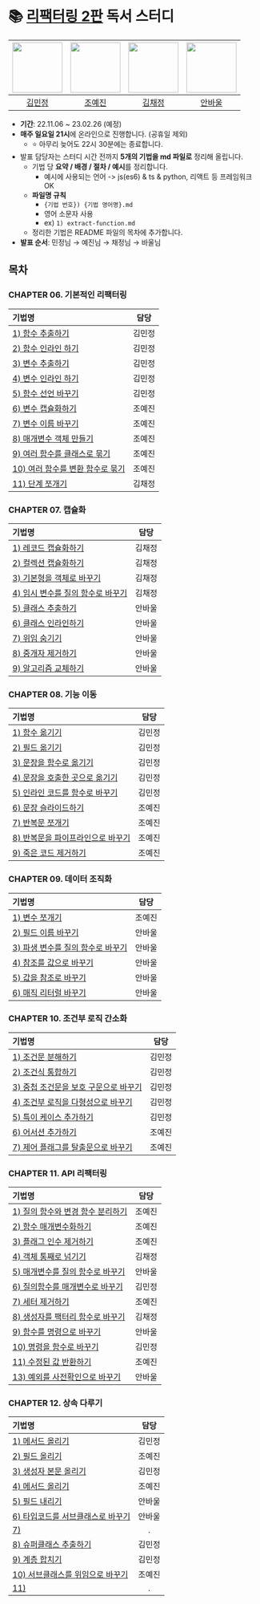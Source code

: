# 📚 [리팩터링 2판](https://product.kyobobook.co.kr/detail/S000001810241) 독서 스터디

| [<img src="https://avatars.githubusercontent.com/kmin-jeong" width="100">](https://github.com/kmin-jeong) | [<img src="https://avatars.githubusercontent.com/ooooorobo" width="100">](https://github.com/ooooorobo) | [<img src="https://avatars.githubusercontent.com/blcklamb" width="100">](https://github.com/blcklamb) | [<img src="https://avatars.githubusercontent.com/anpaul0615" width="100">](https://github.com/anpaul0615) |
| :-------------------------------------------------------------------------------------------------------: | :-----------------------------------------------------------------------------------------------------: | :---------------------------------------------------------------------------------------------------: | :-------------------------------------------------------------------------------------------------------: |
|                                  [김민정](https://github.com/kmin-jeong)                                  |                                 [조예진](https://github.com/ooooorobo)                                  |                                 [김채정](https://github.com/blcklamb)                                 |                                  [안바울](https://github.com/anpaul0615)                                  |

- **기간**: 22.11.06 ~ 23.02.26 (예정)
- **매주 일요일 21시**에 온라인으로 진행합니다. (공휴일 제외)
  - ⭐️ 아무리 늦어도 22시 30분에는 종료합니다.
- 발표 담당자는 스터디 시간 전까지 **5개의 기법을 md 파일로** 정리해 올립니다.
  - 기법 당 **요약 / 배경 / 절차 / 예시**를 정리합니다.
    - 예시에 사용되는 언어 -> js(es6) & ts & python, 리액트 등 프레임워크 OK
  - **파일명 규칙**
    - `{기법 번호}) {기법 영어명}.md`
    - 영어 소문자 사용
    - ex) `1) extract-function.md`
  - 정리한 기법은 README 파일의 목차에 추가합니다.
- **발표 순서**: 민정님 → 예진님 → 채정님 → 바울님

## 목차

### CHAPTER 06. 기본적인 리팩터링

| 기법명                                                                                                                                                                       |  담당  |
| :--------------------------------------------------------------------------------------------------------------------------------------------------------------------------- | :----: |
| [1) 함수 추출하기](<https://github.com/githru-study/book-refactoring/blob/main/ch06)%20first-set-of-refactorings/01)extract-function.md>)                                    | 김민정 |
| [2) 함수 인라인 하기](<https://github.com/githru-study/book-refactoring/blob/main/ch06)%20first-set-of-refactorings/02)inline-function.md>)                                  | 김민정 |
| [3) 변수 추출하기](<https://github.com/githru-study/book-refactoring/blob/main/ch06)%20first-set-of-refactorings/03)extract-variable.md>)                                    | 김민정 |
| [4) 변수 인라인 하기](<https://github.com/githru-study/book-refactoring/blob/main/ch06)%20first-set-of-refactorings/04)inline-variable.md>)                                  | 김민정 |
| [5) 함수 선언 바꾸기](<https://github.com/githru-study/book-refactoring/blob/main/ch06)%20first-set-of-refactorings/05)change-function-declaration.md>)                      | 김민정 |
| [6) 변수 캡슐화하기](<https://github.com/githru-study/book-refactoring/blob/main/ch06)%20first-set-of-refactorings/06)%20encapsulate-variable.md>)                           | 조예진 |
| [7) 변수 이름 바꾸기](<https://github.com/githru-study/book-refactoring/blob/main/ch06)%20first-set-of-refactorings/07)%20rename-variable.md>)                               | 조예진 |
| [8) 매개변수 객체 만들기](<https://github.com/githru-study/book-refactoring/blob/main/ch06)%20first-set-of-refactorings/08)%20introduce-parameter-object.md>)                | 조예진 |
| [9) 여러 함수를 클래스로 묶기](<https://github.com/githru-study/book-refactoring/blob/main/ch06)%20first-set-of-refactorings/09)%20combine-functions-into-class.md>)         | 조예진 |
| [10) 여러 함수를 변환 함수로 묶기](<https://github.com/githru-study/book-refactoring/blob/main/ch06)%20first-set-of-refactorings/10)%20combine-functions-into-transform.md>) | 조예진 |
| [11) 단계 쪼개기](<https://github.com/githru-study/book-refactoring/blob/main/ch06)%20first-set-of-refactorings/11)%20split-phase.md>)                                       | 김채정 |

### CHAPTER 07. 캡슐화

| 기법명                                                                                      |  담당  |
| :------------------------------------------------------------------------------------------ | :----: |
| [1) 레코드 캡슐화하기](<./ch07)%20encapsulation/01)%20encapsulate-record.md>)               | 김채정 |
| [2) 컬렉션 캡슐화하기](<./ch07)%20encapsulation/02)%20encapsulate-collection.md>)           | 김채정 |
| [3) 기본형을 객체로 바꾸기](<./ch07)%encapsulation/03)%replace-primitive-with-object.md>)   | 김채정 |
| [4) 임시 변수를 질의 함수로 바꾸기](<./ch07)%encapsulation/04)%replace-temp-with-query.md>) | 김채정 |
| [5) 클래스 추출하기](<./ch07)%20encapsulation/05)%20extract-class.md>)                      | 안바울 |
| [6) 클래스 인라인하기](<./ch07)%20encapsulation/06)%20inline-class.md>)                     | 안바울 |
| [7) 위임 숨기기](<./ch07)%20encapsulation/07)%20hide-delegate.md>)                          | 안바울 |
| [8) 중개자 제거하기](<./ch07)%20encapsulation/08)%20remove-middle-man.md>)                  | 안바울 |
| [9) 알고리즘 교체하기](<./ch07)%20encapsulation/09)%20substitute-algorithm.md>)             | 안바울 |

### CHAPTER 08. 기능 이동

| 기법명                                                                                                     |  담당  |
| :--------------------------------------------------------------------------------------------------------- | :----: |
| [1) 함수 옮기기](<./ch08)%20moving-features/01)move-function.md>)                                          | 김민정 |
| [2) 필드 옮기기](<./ch08)%20moving-features/02)move-field.md>)                                             | 김민정 |
| [3) 문장을 함수로 옮기기](<./ch08)%20moving-features/03)move-statements-into-function.md>)                 | 김민정 |
| [4) 문장을 호출한 곳으로 옮기기](<./ch08)%20moving-features/04)move-statements-to-callers.md>)             | 김민정 |
| [5) 인라인 코드를 함수로 바꾸기](<./ch08)%20moving-features/05)replace-inline-code-with-function-call.md>) | 김민정 |
| [6) 문장 슬라이드하기](<./ch08)%20moving-features/06)%20slide-statements.md>)                              | 조예진 |
| [7) 반복문 쪼개기](<./ch08)%20moving-features/07)%20split-loop.md>)                                        | 조예진 |
| [8) 반복문을 파이프라인으로 바꾸기](<./ch08)%20moving-features/08)%20replace-loop-with-pipeline.md>)       | 조예진 |
| [9) 죽은 코드 제거하기](<./ch08)%20moving-features/09)%20remove-dead-code.md>)                             | 조예진 |

### CHAPTER 09. 데이터 조직화

| 기법명                                                                                                        |  담당  |
| :------------------------------------------------------------------------------------------------------------ | :----: |
| [1) 변수 쪼개기](<./ch09)%20organizing-data/01)%20split-variable.md>)                                         | 조예진 |
| [2) 필드 이름 바꾸기](<./ch09)%20organizing-data/02)%20rename-field.md>)                                      | 안바울 |
| [3) 파생 변수를 질의 함수로 바꾸기](<./ch09)%20organizing-data/03)%20replace-derived-variable-with-query.md>) | 안바울 |
| [4) 참조를 값으로 바꾸기](<./ch09)%20organizing-data/04)%20change-reference-to-value.md>)                     | 안바울 |
| [5) 값을 참조로 바꾸기](<./ch09)%20organizing-data/05)%20change-value-to-reference.md>)                       | 안바울 |
| [6) 매직 리터럴 바꾸기](<./ch09)%20organizing-data/06)%20replace-magic-literal.md>)                           | 안바울 |

### CHAPTER 10. 조건부 로직 간소화

| 기법명                                                                                                                                 |  담당  |
| :------------------------------------------------------------------------------------------------------------------------------------- | :----: |
| [1) 조건문 분해하기](<./ch10)%20simplifying-conditional-logic/01)decompose-conditional.md>)                                            | 김민정 |
| [2) 조건식 통합하기](<./ch10)%20simplifying-conditional-logic/02)consolidate-conditional-expression.md>)                               | 김민정 |
| [3) 중첩 조건문을 보호 구문으로 바꾸기](<./ch10)%20simplifying-conditional-logic/03)replace-nested-conditional-with-guard-clauses.md>) | 김민정 |
| [4) 조건부 로직을 다형성으로 바꾸기](<./ch10)%20simplifying-conditional-logic/04)replace-conditional-with-polymorphism.md>)            | 김민정 |
| [5) 특이 케이스 추가하기](<./ch10)%20simplifying-conditional-logic/05)introduce-sepcial-case.md>)                                      | 김민정 |
| [6) 어서션 추가하기](<./ch10)%20simplifying-conditional-logic/06)%20introduce-assertion.md>)                                           | 조예진 |
| [7) 제어 플래그를 탈출문으로 바꾸기](<./ch10)%20simplifying-conditional-logic/07)%20replace-control-flag-with-break.md>)               | 조예진 |

### CHAPTER 11. API 리팩터링

| 기법명                                                                                                              |  담당  |
| :------------------------------------------------------------------------------------------------------------------ | :----: |
| [1) 질의 함수와 변경 함수 분리하기](<./ch11)%20refactoring-apis/01)%20separate-query-from-modifier.md>)             | 조예진 |
| [2) 함수 매개변수화하기](<./ch11)%20refactoring-apis/02)%20parameterize-function.md>)                               | 조예진 |
| [3) 플래그 인수 제거하기](<./ch11)%20refactoring-apis/03)%20remove-flag-argument.md>)                               | 조예진 |
| [4) 객체 통째로 넘기기](<./ch11)%refactoring-apis/04)%20preserve-whole-object.md>)                                  | 김채정 |
| [5) 매개변수를 질의 함수로 바꾸기](<./ch11)%20refactoring-apis/05)%20replace-parameter-with-query.md>)              | 안바울 |
| [6) 질의함수를 매개변수로 바꾸기](<./ch11)%20refactoring-apis/06)%20replace-query-with-parameter.md>)               | 김민정 |
| [7) 세터 제거하기](<./ch11)%20refactoring-apis/07)%20remove-setting-method.md>)                                     | 조예진 |
| [8) 생성자를 팩터리 함수로 바꾸기](<./ch11)%20refactoring-apis/08)%20replace-constructor-with-factory-function.md>) | 김채정 |
| [9) 함수를 명령으로 바꾸기](<./ch11)%20refactoring-apis/09)%20replace-function-with-command.md>)                    | 안바울 |
| [10) 명령을 함수로 바꾸기](<./ch11)%20refactoring-apis/10)replace-command-with-function.md>)                        | 김민정 |
| [11) 수정된 값 반환하기](<./ch11)%20refactoring-apis/11)%20return-modified-value.md>)                               | 조예진 |
| [13) 예외를 사전확인으로 바꾸기](<./ch11)%20refactoring-apis/13)%20replace-exception-with-precheck.md>)             | 안바울 |

### CHAPTER 12. 상속 다루기

| 기법명                                                                                                           |  담당  |
| :--------------------------------------------------------------------------------------------------------------- | :----: |
| [1) 메서드 올리기](<./ch12)%20dealing-with-inheritance/01)pull-up-method.md>)                                    | 김민정 |
| [2) 필드 올리기](<./ch12)%20dealing-with-inheritance/02)%20pull-up-field.md>)                                    | 조예진 |
| [3) 생성자 본문 올리기](<./ch12)%20dealing-with-inheritance/03)pull-up-constructor-body.md>)                     | 김민정 |
| [4) 메서드 올리기](<./ch12)%20dealing-with-inheritance/01)pull-up-method.md>)                                    | 조예진 |
| [5) 필드 내리기](<./ch12)%20dealing-with-inheritance/05)%20push-down-field.md>)                                  | 안바울 |
| [6) 타입코드를 서브클래스로 바꾸기](<./ch12)%20dealing-with-inheritance/06)%20replace-type-code-with-subclasses.md>)           | 안바울 |
| [7) ](<./ch12)%20dealing-with-inheritance/.md>)                                                                  |   .    |
| [8) 슈퍼클래스 추출하기](<./ch12)%20dealing-with-inheritance/08)extract-superclass.md>)                          | 김민정 |
| [9) 계층 합치기](<./ch12)%20dealing-with-inheritance/09)collapse-hierarchy.md>)                                  | 김민정 |
| [10) 서브클래스를 위임으로 바꾸기](<./ch12)%20dealing-with-inheritance/10)%20replace-subclass-with-delegate.md>) | 조예진 |
| [11) ](<./ch12)%20dealing-with-inheritance/>)                                                                    |   .    |
